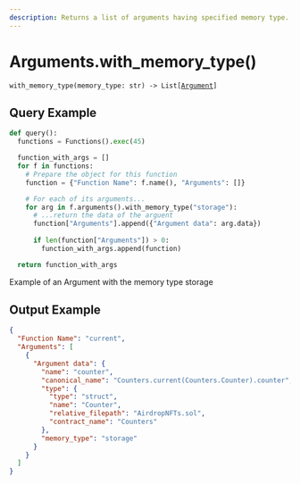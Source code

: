 ```yaml
---
description: Returns a list of arguments having specified memory type.
---
```


# Arguments.with\_memory\_type()

`with_memory_type(memory_type: str) -> List[`[`Argument`](../argument/)`]`



## Query Example

```python
def query():
  functions = Functions().exec(45)

  function_with_args = []
  for f in functions:
    # Prepare the object for this function
    function = {"Function Name": f.name(), "Arguments": []}

    # For each of its arguments...
    for arg in f.arguments().with_memory_type("storage"):
      # ...return the data of the arguent
      function["Arguments"].append({"Argument data": arg.data})
      
      if len(function["Arguments"]) > 0:
        function_with_args.append(function)

  return function_with_args
```

Example of an Argument with the memory type storage&#x20;

## Output Example

```json
{
  "Function Name": "current",
  "Arguments": [
    {
      "Argument data": {
        "name": "counter",
        "canonical_name": "Counters.current(Counters.Counter).counter",
        "type": {
          "type": "struct",
          "name": "Counter",
          "relative_filepath": "AirdropNFTs.sol",
          "contract_name": "Counters"
        },
        "memory_type": "storage"
      }
    }
  ]
}
```
